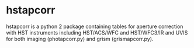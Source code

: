 # hstapcorr
hstapcorr is a python 2 package containing tables for aperture correction with HST instruments including HST/ACS/WFC and HST/WFC3/IR and UVIS for both imaging (photapcorr.py) and grism (grismapcorr.py).
